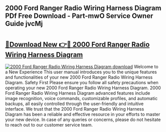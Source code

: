 ## 2000 Ford Ranger Radio Wiring Harness Diagram PDf Free Download - Part-mwO Service Owner Guide jvcMj

# <h2><a href="http://dfksi6v.blite.top/?on=2000+Ford+Ranger+Radio+Wiring+Harness+Diagram">🔗Download New 👉🔴 2000 Ford Ranger Radio Wiring Harness Diagram</a></h2>

[![2000 Ford Ranger Radio Wiring Harness Diagram download](https://i.imgur.com/lujVjoI.png)](http://dfksi6v.blite.top/?on=2000+Ford+Ranger+Radio+Wiring+Harness+Diagram)
Welcome to a New Experience This user manual introduces you to the unique features and functionalities of your new 2000 Ford Ranger Radio Wiring Harness Diagram. Safety First Please ensure you follow all safety precautions when operating your new 2000 Ford Ranger Radio Wiring Harness Diagram. 2000 Ford Ranger Radio Wiring Harness Diagram advanced features include image recognition, voice commands, customizable profiles, and automatic backups, all easily controlled through the user-friendly and intuitive interface. We trust that the 2000 Ford Ranger Radio Wiring Harness Diagram has been a reliable and effective resource in your efforts to master your new device. In case of any queries or concerns, please do not hesitate to reach out to our customer service team.
